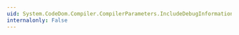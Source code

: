 ```yaml
---
uid: System.CodeDom.Compiler.CompilerParameters.IncludeDebugInformation
internalonly: False
---
```

